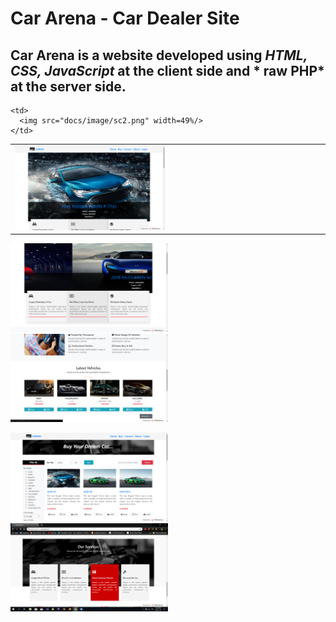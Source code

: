 # Car Arena - Car Dealer Site

## Car Arena is a website developed using *HTML, CSS, JavaScript* at the client side and * raw PHP* at the server side.

<table>
  <tr>
    <td>
      <img src="docs/image/sc1.png" width=49%/>
    </td>
    
    <td>
      <img src="docs/image/sc2.png" width=49%/>
    </td>
  </tr>
</table>

<img src="docs/image/sc3.png" width=50%/> <img src="docs/image/sc4.png" width=50%/> 

<img src="docs/image/sc5.png" width=50%/> <img src="docs/image/sc6.png" width=50%/>
